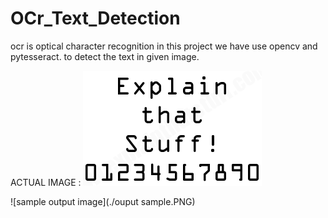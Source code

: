 # OCr_Text_Detection
ocr is optical character recognition in this project we have use opencv and pytesseract. to detect the text in given image.

ACTUAL IMAGE :
![sample output image](./ocr-a-font-sample.png)

![sample output image](./ouput sample.PNG)

